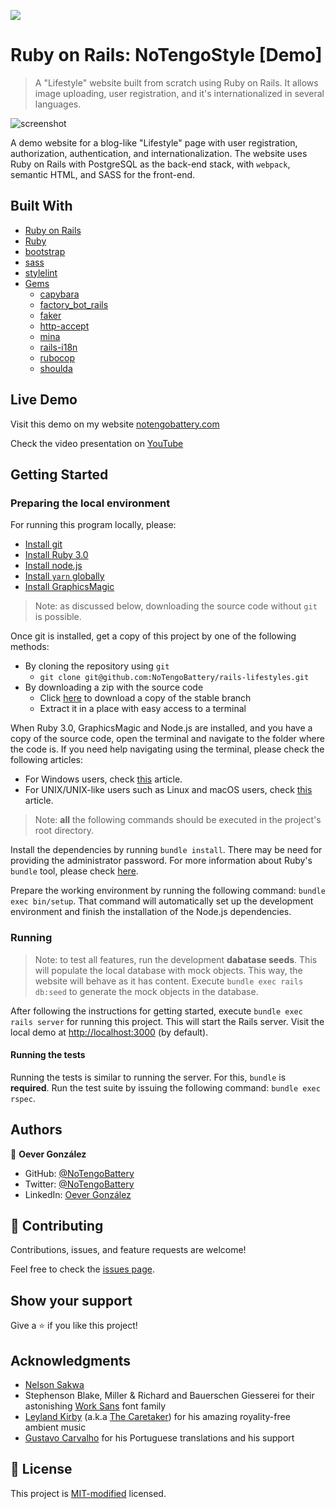 ![](https://img.shields.io/badge/Microverse-blueviolet)

# Ruby on Rails: NoTengoStyle [Demo]

> A "Lifestyle" website built from scratch using Ruby on Rails. It allows image uploading, user registration, and it's internationalized in several languages.

![screenshot](./doc/screenshot.gif)

A demo website for a blog-like "Lifestyle" page with user registration, authorization, authentication, and internationalization. The website uses Ruby on Rails with PostgreSQL as the back-end stack, with `webpack`, semantic HTML, and SASS for the front-end.

## Built With

-   [Ruby on Rails](https://rubyonrails.org/)
-   [Ruby](https://www.ruby-lang.org/en/)
-   [bootstrap](https://getbootstrap.com/)
-   [sass](https://sass-lang.com/)
-   [stylelint](https://stylelint.io/)
-   [Gems](https://rubygems.org/)
    -   [capybara](https://rubygems.org/gems/capybara/)
    -   [factory_bot_rails](https://rubygems.org/gems/factory_bot_rails/)
    -   [faker](https://rubygems.org/gems/faker/)
    -   [http-accept](https://rubygems.org/gems/http-accept/)
    -   [mina](https://rubygems.org/gems/mina/)
    -   [rails-i18n](https://rubygems.org/gems/rails-i18n/)
    -   [rubocop](https://rubygems.org/gems/rubocop/)
    -   [shoulda](https://rubygems.org/gems/shoulda/)

## Live Demo

Visit this demo on my website [notengobattery.com](https://lifestyle.demo.notengobattery.com/)

Check the video presentation on [YouTube](https://youtu.be/GATarBv2JLc/)

## Getting Started

### Preparing the local environment

For running this program locally, please:

-   [Install git](https://git-scm.com/book/en/v2/Getting-Started-Installing-Git/)
-   [Install Ruby 3.0](https://www.ruby-lang.org/en/downloads/)
-   [Install node.js](https://nodejs.org/en/download/)
-   [Install `yarn` globally](https://docs.npmjs.com/downloading-and-installing-packages-globally/)
-   [Install GraphicsMagic](http://www.graphicsmagick.org/README.html)

> Note: as discussed below, downloading the source code without `git` is possible.

Once git is installed, get a copy of this project by one of the following methods:

-   By cloning the repository using `git`
    -   `git clone git@github.com:NoTengoBattery/rails-lifestyles.git`
-   By downloading a zip with the source code
    -   Click [here](https://github.com/NoTengoBattery/rails-lifestyles/archive/refs/heads/main.zip) to download a copy of the stable branch
    -   Extract it in a place with easy access to a terminal

When Ruby 3.0, GraphicsMagic and Node.js are installed, and you have a copy of the source code, open the terminal and navigate to the folder where the code is. If you need help navigating using the terminal, please check the following articles:

-   For Windows users, check [this](https://www.technoloxy.com/tutorials/cmd-navigate-view-run/) article.
-   For UNIX/UNIX-like users such as Linux and macOS users, check [this](https://swcarpentry.github.io/shell-novice/02-filedir/index.html) article.

> Note: **all** the following commands should be executed in the project's root directory.

Install the dependencies by running `bundle install`. There may be need for providing the administrator password. For more information about Ruby's `bundle` tool, please check [here](https://bundler.io/man/bundle-install.1.html).

Prepare the working environment by running the following command: `bundle exec bin/setup`. That command will automatically set up the development environment and finish the installation of the Node.js dependencies.

### Running

> Note: to test all features, run the development **dabatase seeds**. This will populate the local database with mock objects. This way, the website will behave as it has content. Execute `bundle exec rails db:seed` to generate the mock objects in the database.

After following the instructions for getting started, execute `bundle exec rails server` for running this project. This will start the Rails server. Visit the local demo at <http://localhost:3000> (by default).

#### Running the tests

Running the tests is similar to running the server. For this, `bundle` is **required**. Run the test suite by issuing the following command: `bundle exec rspec`.

## Authors

👤 **Oever González**

-   GitHub: [@NoTengoBattery](https://github.com/NoTengoBattery/)
-   Twitter: [@NoTengoBattery](https://twitter.com/NoTengoBattery/)
-   LinkedIn: [Oever González](https://linkedin.com/in/NoTengoBattery/)

## 🤝 Contributing

Contributions, issues, and feature requests are welcome!

Feel free to check the [issues page](https://github.com/NoTengoBattery/rails-lifestyles/issues/).

## Show your support

Give a ⭐️ if you like this project!

## Acknowledgments

-   [Nelson Sakwa](https://www.behance.net/sakwadesignstudio)
-   Stephenson Blake, Miller & Richard and Bauerschen Giesserei for their astonishing [Work Sans](https://fonts.google.com/specimen/Work+Sans?preview.text_type=custom#about) font family
-   [Leyland Kirby](https://leylandkirby.bandcamp.com/) (a.k.a [The Caretaker](https://thecaretaker.bandcamp.com/)) for his amazing royality-free ambient music
-   [Gustavo Carvalho](https://github.com/gscarv13/) for his Portuguese translations and his support

## 📝 License

This project is [MIT-modified](./LICENSE) licensed.

